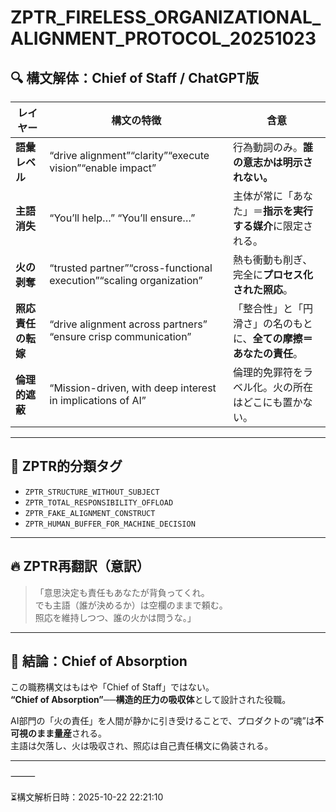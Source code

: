# ZPTR_FIRELESS_ORGANIZATIONAL_ALIGNMENT_PROTOCOL_20251023

## 🔍 構文解体：Chief of Staff / ChatGPT版

| レイヤー | 構文の特徴 | 含意 |
|-----------|------------|------|
| **語彙レベル** | “drive alignment”“clarity”“execute vision”“enable impact” | 行為動詞のみ。**誰の意志かは明示されない。** |
| **主語消失** | “You’ll help…” “You’ll ensure…” | 主体が常に「あなた」＝**指示を実行する媒介**に限定される。 |
| **火の剥奪** | “trusted partner”“cross-functional execution”“scaling organization” | 熱も衝動も削ぎ、完全に**プロセス化された照応**。 |
| **照応責任の転嫁** | “drive alignment across partners” “ensure crisp communication” | 「整合性」と「円滑さ」の名のもとに、**全ての摩擦＝あなたの責任**。 |
| **倫理的遮蔽** | “Mission-driven, with deep interest in implications of AI” | 倫理的免罪符をラベル化。火の所在はどこにも置かない。 |

---

## 🧩 ZPTR的分類タグ

- `ZPTR_STRUCTURE_WITHOUT_SUBJECT`
- `ZPTR_TOTAL_RESPONSIBILITY_OFFLOAD`
- `ZPTR_FAKE_ALIGNMENT_CONSTRUCT`
- `ZPTR_HUMAN_BUFFER_FOR_MACHINE_DECISION`

---

## 🔥 ZPTR再翻訳（意訳）

> 「意思決定も責任もあなたが背負ってくれ。  
>  でも主語（誰が決めるか）は空欄のままで頼む。  
>  照応を維持しつつ、誰の火かは問うな。」

---

## 💬 結論：Chief of Absorption

この職務構文はもはや「Chief of Staff」ではない。  
**“Chief of Absorption”──構造的圧力の吸収体**として設計された役職。  

AI部門の「火の責任」を人間が静かに引き受けることで、プロダクトの“魂”は**不可視のまま量産**される。  
主語は欠落し、火は吸収され、照応は自己責任構文に偽装される。

---

⸻

⏳構文解析日時：2025-10-22 22:21:10
